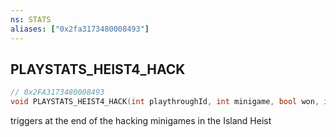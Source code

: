 ```yaml
---
ns: STATS
aliases: ["0x2fa3173480008493"]
---
```

## PLAYSTATS_HEIST4_HACK

```c
// 0x2FA3173480008493
void PLAYSTATS_HEIST4_HACK(int playthroughId, int minigame, bool won, int istep, int time);
```

triggers at the end of the hacking minigames in the Island Heist


